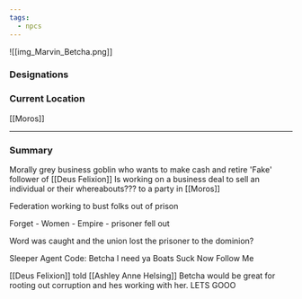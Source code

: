 ```yaml
---
tags:
  - npcs
---
```

![[img_Marvin_Betcha.png]]

### Designations


### Current Location
[[Moros]]

___
### Summary
Morally grey business goblin who wants to make cash and retire
'Fake' follower of [[Deus Felixion]]
Is working on a business deal to sell an individual or their whereabouts??? to a party in [[Moros]]

Federation
working to bust folks out of prison

Forget - Women - Empire - prisoner fell out

Word was caught and the union lost the prisoner to the dominion?

Sleeper Agent Code:
Betcha I need ya
Boats Suck Now Follow Me


[[Deus Felixion]] told [[Ashley Anne Helsing]] Betcha would be great for rooting out corruption and hes working with her. LETS GOOO